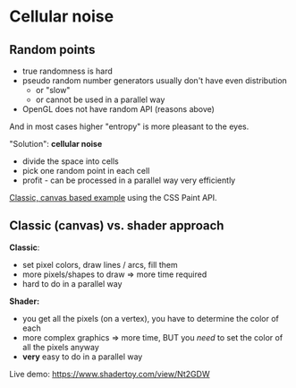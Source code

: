 # Cellular noise

## Random points

- true randomness is hard
- pseudo random number generators usually don't have even distribution
  - or "slow"
  - or cannot be used in a parallel way
- OpenGL does not have random API (reasons above)

And in most cases higher "entropy" is more pleasant to the eyes.

"Solution": **cellular noise**

- divide the space into cells
- pick one random point in each cell
- profit - can be processed in a parallel way very efficiently

[Classic, canvas based example](./css_paint.html) using the CSS Paint API.

## Classic (canvas) vs. shader approach

**Classic**:

- set pixel colors, draw lines / arcs, fill them
- more pixels/shapes to draw => more time required
- hard to do in a parallel way

**Shader:**

- you get all the pixels (on a vertex), you have to determine the color of each
- more complex graphics => more time, BUT you *need* to set the color of all the pixels anyway
- **very** easy to do in a parallel way

Live demo: https://www.shadertoy.com/view/Nt2GDW